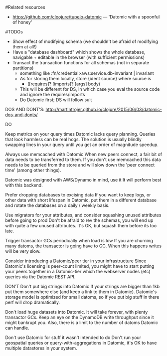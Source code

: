 #Related resources

- https://github.com/cloojure/tupelo-datomic — 'Datomic with a spoonful of honey'

#TODOs
- Show effect of modifying schema (we shouldn't be afraid of modifying them at all!)
- Have a "database dashboard" which shows the whole database, navigable + editable in the browser (with sufficient permissions)
- Transact the transaction functions for all schemas (not in separate partitions)
  - something like :fn/credential>aws:service.db-invariant | invariant
  - As for storing them locally, store {ident source} where source is
    - ([requires]? [imports]? [args] body)
  - This will be different for DS, in which case you eval the source code and ignore the requires/imports
  - Do Datomic first; DS will follow suit

DOS AND DONT'S: http://martintrojer.github.io/clojure/2015/06/03/datomic-dos-and-donts/

DO

Keep metrics on your query times
Datomic lacks query planning. Queries that look harmless can be real hogs.
The solution is usually blindly swapping lines in your query until you get an order of magnitude speedup.

Always use memcached with Datomic
When new peers connect, a fair bit of data needs to be transferred to them.
If you don't use memcached this data needs to be queried from the store and will slow down the 'peer connect time' (among other things).

Datomic was designed with AWS/Dynamo in mind, use it
It will perform best with this backend.

Prefer dropping databases to excising data
If you want to keep logs, or other data with short lifespan in Datomic,
put them in a different database and rotate the databases on a daily / weekly basis.

Use migrators for your attributes, and consider squashing unused attributes before going to prod
Don't be afraid to rev the schemas, you will end up with quite a few unused attributes.
It's OK, but squash them before its too late.

Trigger transactor GCs periodically when load is low
If you are churning many datoms, the transactor is going have to GC. When this happens writes will be very slow.

Consider introducing a Datomic/peer tier in your infrastructure
Since Datomic's licensing is peer-count limited, you might have to start putting
your peers together in a Datomic-tier which the webserver nodes (etc) queries via the Datomic REST API.

DON'T
Don't put big strings into Datomic
If your strings are bigger than 1kb put them somewhere else (and keep a link to them in Datomic).
Datomic's storage model is optimized for small datoms, so if you put big stuff in there perf will drop dramatically.

Don't load huge datasets into Datomic. It will take forever, with plenty transactor GCs.
Keep an eye on the DynamoDB write throughput since it might bankrupt you.
Also, there is a limit to the number of datoms Datomic can handle.

Don't use Datomic for stuff it wasn't intended to do
Don't run your geospatial queries or query-with-aggregations in Datomic, it's OK to have multiple datastores in your system.
